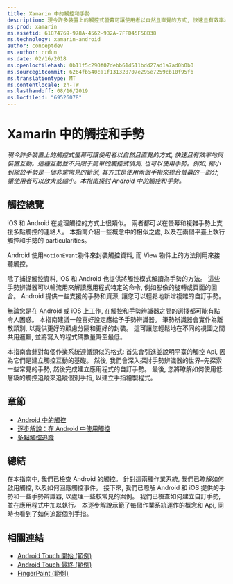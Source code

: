 ```yaml
---
title: Xamarin 中的觸控和手勢
description: 現今許多裝置上的觸控式螢幕可讓使用者以自然且直覺的方式, 快速且有效率地與裝置互動。 這種互動並不只限于簡單的觸控式偵測, 也可以使用手勢。 例如, 縮小到縮放手勢是一個非常常見的範例, 其方式是使用兩個手指來捏合螢幕的一部分, 讓使用者可以放大或縮小。本指南探討 Android 中的觸控和手勢。
ms.prod: xamarin
ms.assetid: 61874769-978A-4562-9B2A-7FFD45F58B38
ms.technology: xamarin-android
author: conceptdev
ms.author: crdun
ms.date: 02/16/2018
ms.openlocfilehash: 0b11f5c290f07debb61d511bdd27ad1a7ad0b0b0
ms.sourcegitcommit: 6264fb540ca1f131328707e295e7259cb10f95fb
ms.translationtype: MT
ms.contentlocale: zh-TW
ms.lasthandoff: 08/16/2019
ms.locfileid: "69526078"
---
```

# <a name="touch-and-gestures-in-xamarinandroid"></a>Xamarin 中的觸控和手勢

_現今許多裝置上的觸控式螢幕可讓使用者以自然且直覺的方式, 快速且有效率地與裝置互動。這種互動並不只限于簡單的觸控式偵測, 也可以使用手勢。例如, 縮小到縮放手勢是一個非常常見的範例, 其方式是使用兩個手指來捏合螢幕的一部分, 讓使用者可以放大或縮小。本指南探討 Android 中的觸控和手勢。_

## <a name="touch-overview"></a>觸控總覽

iOS 和 Android 在處理觸控的方式上很類似。 兩者都可以在螢幕和複雜手勢上支援多點觸控的連絡人。 本指南介紹一些概念中的相似之處, 以及在兩個平臺上執行觸控和手勢的 particularities。

Android 使用`MotionEvent`物件來封裝觸控資料, 而 View 物件上的方法則用來接聽觸控。

除了捕捉觸控資料, iOS 和 Android 也提供將觸控模式解讀為手勢的方法。 這些手勢辨識器可以輪流用來解讀應用程式特定的命令, 例如影像的旋轉或頁面的回合。 Android 提供一些支援的手勢和資源, 讓您可以輕鬆地新增複雜的自訂手勢。

無論您是在 Android 或 iOS 上工作, 在觸控和手勢辨識器之間的選擇都可能有點令人困惑。 本指南建議一般喜好設定應給予手勢辨識器。 筆勢辨識器會實作為離散類別, 以提供更好的顧慮分隔和更好的封裝。 這可讓您輕鬆地在不同的視圖之間共用邏輯, 並將寫入的程式碼數量降至最低。

本指南會針對每個作業系統遵循類似的格式: 首先會引進並說明平臺的觸控 Api, 因為它們是建立觸控互動的基礎。 然後, 我們會深入探討手勢辨識器的世界–先探索一些常見的手勢, 然後完成建立應用程式的自訂手勢。 最後, 您將瞭解如何使用低層級的觸控追蹤來追蹤個別手指, 以建立手指繪製程式。

## <a name="sections"></a>章節

- [Android 中的觸控](~/android/app-fundamentals/touch/android-touch-walkthrough.md)
- [逐步解說：在 Android 中使用觸控](~/android/app-fundamentals/touch/android-touch-walkthrough.md)
- [多點觸控追蹤](touch-tracking.md)

## <a name="summary"></a>總結

在本指南中, 我們已檢查 Android 的觸控。 針對這兩種作業系統, 我們已瞭解如何啟用觸控, 以及如何回應觸控事件。 接下來, 我們已瞭解 Android 和 iOS 提供的手勢和一些手勢辨識器, 以處理一些較常見的案例。 我們已檢查如何建立自訂手勢, 並在應用程式中加以執行。 本逐步解說示範了每個作業系統運作的概念和 Api, 同時也看到了如何追蹤個別手指。



## <a name="related-links"></a>相關連結

- [Android Touch 開始 (範例)](https://docs.microsoft.com/samples/xamarin/monodroid-samples/applicationfundamentals-touch-start)
- [Android Touch 最終 (範例)](https://docs.microsoft.com/samples/xamarin/monodroid-samples/applicationfundamentals-touch-final)
- [FingerPaint (範例)](https://docs.microsoft.com/samples/xamarin/monodroid-samples/applicationfundamentals-fingerpaint)
